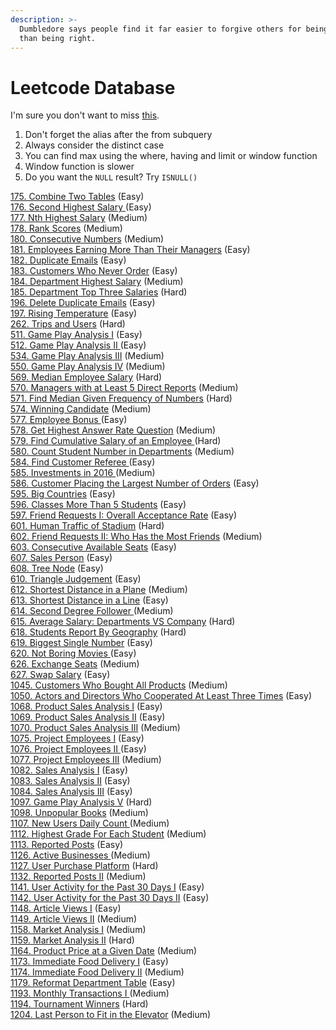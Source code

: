 ```yaml
---
description: >-
  Dumbledore says people find it far easier to forgive others for being wrong
  than being right.
---
```


# Leetcode Database

I'm sure you don't want to miss [this](https://leetcode.com/problemset/database/).

1. Don't forget the alias after the from subquery
2. Always consider the distinct case
3. You can find max using the where, having and limit or window function
4. Window function is slower
5. Do you want the `NULL` result? Try `ISNULL()`

[175. Combine Two Tables](175.-combine-two-tables-easy.md) \(Easy\)  
[176. Second Highest Salary ](176.-second-highest-salary.md)\(Easy\)  
[177. Nth Highest Salary](177.-nth-highest-salary.md) \(Medium\)  
[178. Rank Scores](178.-rank-scores.md) \(Medium\)  
[180. Consecutive Numbers](180.-consecutive-numbers.md) \(Medium\)  
[181. Employees Earning More Than Their Managers](181.-employees-earning-more-than-their-managers.md) \(Easy\)  
[182. Duplicate Emails](182.-duplicate-emails.md) \(Easy\)  
[183. Customers Who Never Order](183.-customers-who-never-order.md) \(Easy\)  
[184. Department Highest Salary](184.-department-highest-salary.md) \(Medium\)  
[185. Department Top Three Salaries](185.-department-top-three-salaries.md) \(Hard\)  
[196. Delete Duplicate Emails](196.-delete-duplicate-emails.md) \(Easy\)  
[197. Rising Temperature](197.-rising-temperature.md) \(Easy\)  
[262. Trips and Users](262.-trips-and-users.md) \(Hard\)  
[511. Game Play Analysis I](511.-game-play-analysis-i-1.md) \(Easy\)  
[512. Game Play Analysis II ](512.-game-play-analysis-ii-1.md)\(Easy\)  
[534. Game Play Analysis III](534.-game-play-analysis-iii-1.md) \(Medium\)  
[550. Game Play Analysis IV](550.-game-play-analysis-iv.md) \(Medium\)  
[569. Median Employee Salary](569.-median-employee-salary.md) \(Hard\)  
[570. Managers with at Least 5 Direct Reports](570.-managers-with-at-least-5-direct-reports.md) \(Medium\)  
[571. Find Median Given Frequency of Numbers](571.-find-median-given-frequency-of-numbers.md) \(Hard\)  
[574. Winning Candidate](574.-winning-candidate.md) \(Medium\)  
[577. Employee Bonus ](577.-employee-bonus.md)\(Easy\)  
[578. Get Highest Answer Rate Question](578.-get-highest-answer-rate-question.md) \(Medium\)  
[579. Find Cumulative Salary of an Employee ](579.-find-cumulative-salary-of-an-employee.md)\(Hard\)  
[580. Count Student Number in Departments](580.-count-student-number-in-departments.md) \(Medium\)  
[584. Find Customer Referee ](584.-find-customer-referee.md)\(Easy\)  
[585. Investments in 2016 ](585.-investments-in-2016.md)\(Medium\)  
[586. Customer Placing the Largest Number of Orders](586.-customer-placing-the-largest-number-of-orders.md) \(Easy\)  
[595. Big Countries](595.-big-countries.md) \(Easy\)  
[596. Classes More Than 5 Students](596.-classes-more-than-5-students.md) \(Easy\)  
[597. Friend Requests I: Overall Acceptance Rate](untitled-1.md) \(Easy\)  
[601. Human Traffic of Stadium](601.-human-traffic-of-stadium.md) \(Hard\)  
[602. Friend Requests II: Who Has the Most Friends](602.-friend-requests-ii-who-has-the-most-friends.md) \(Medium\)  
[603. Consecutive Available Seats](603.-consecutive-available-seats.md) \(Easy\)  
[607. Sales Person](607.-sales-person.md) \(Easy\)  
[608. Tree Node](608.-tree-node.md) \(Easy\)  
[610. Triangle Judgement](610.-triangle-judgement.md) \(Easy\)  
[612. Shortest Distance in a Plane](612.-shortest-distance-in-a-plane.md) \(Medium\)  
[613. Shortest Distance in a Line](613.-shortest-distance-in-a-line.md) \(Easy\)  
[614. Second Degree Follower ](614.-second-degree-follower.md)\(Medium\)  
[615. Average Salary: Departments VS Company](615.-average-salary-departments-vs-company.md) \(Hard\)  
[618. Students Report By Geography](618.-students-report-by-geography.md) \(Hard\)  
[619. Biggest Single Number](619.-biggest-single-number.md) \(Easy\)  
[620. Not Boring Movies ](620.-not-boring-movies.md)\(Easy\)  
[626. Exchange Seats](626.-exchange-seats.md) \(Medium\)  
[627. Swap Salary](627.-swap-salary.md) \(Easy\)  
[1045. Customers Who Bought All Products](1045.-customers-who-bought-all-products.md) \(Medium\)  
[1050. Actors and Directors Who Cooperated At Least Three Times](1050.-actors-and-directors-who-cooperated-at-least-three-times.md) \(Easy\)  
[1068. Product Sales Analysis I](1068.-product-sales-analysis-i.md) \(Easy\)  
[1069. Product Sales Analysis II](1069.-product-sales-analysis-ii.md) \(Easy\)  
[1070. Product Sales Analysis III](1070.-product-sales-analysis-iii.md) \(Medium\)  
[1075. Project Employees I](1075.-project-employees-i.md) \(Easy\)  
[1076. Project Employees II ](1076.-project-employees-ii.md)\(Easy\)  
[1077. Project Employees III](1077.-project-employees-iii.md) \(Medium\)  
[1082. Sales Analysis I](1082.-sales-analysis-i.md) \(Easy\)  
[1083. Sales Analysis II](1083.-sales-analysis-ii.md) \(Easy\)  
[1084. Sales Analysis III](1084.-sales-analysis-iii.md) \(Easy\)  
[1097. Game Play Analysis V](1097.-game-play-analysis-v.md) \(Hard\)  
[1098. Unpopular Books](1098.-unpopular-books.md) \(Medium\)  
[1107. New Users Daily Count ](1107.-new-users-daily-count.md)\(Medium\)  
[1112. Highest Grade For Each Student](1112.-highest-grade-for-each-student.md) \(Medium\)  
[1113. Reported Posts](1113.-reported-posts.md) \(Easy\)  
[1126. Active Businesses ](1126.-active-businesses.md)\(Medium\)  
[1127. User Purchase Platform](1127.-user-purchase-platform.md) \(Hard\)  
[1132. Reported Posts II](1132.-reported-posts-ii.md) \(Medium\)  
[1141. User Activity for the Past 30 Days I](1141.-user-activity-for-the-past-30-days-i.md) \(Easy\)  
[1142. User Activity for the Past 30 Days II](1142.-user-activity-for-the-past-30-days-ii.md) \(Easy\)  
[1148. Article Views I](1148.-article-views-i.md) \(Easy\)  
[1149. Article Views II](1149.-article-views-ii.md) \(Medium\)  
[1158. Market Analysis I](1158.-market-analysis-i.md) \(Medium\)  
[1159. Market Analysis II](1159.-market-analysis-ii.md) \(Hard\)  
[1164. Product Price at a Given Date](1164.-product-price-at-a-given-date.md) \(Medium\)  
[1173. Immediate Food Delivery I](1173.-immediate-food-delivery-i.md) \(Easy\)  
[1174. Immediate Food Delivery II](1174.-immediate-food-delivery-ii.md) \(Medium\)  
[1179. Reformat Department Table](1179.-reformat-department-table.md) \(Easy\)  
[1193. Monthly Transactions I ](1193.-monthly-transactions-i.md)\(Medium\)  
[1194. Tournament Winners](1194.-tournament-winners.md) \(Hard\)  
[1204. Last Person to Fit in the Elevator](1204.-last-person-to-fit-in-the-elevator.md) \(Medium\)

  










